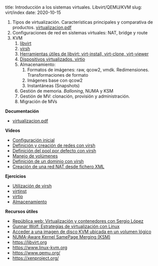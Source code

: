 title: Introducción a los sistemas virtuales. Libvirt/QEMU/KVM
slug: virt/index
date: 2020-10-15

1. Tipos de virtualización. Características principales y comparativa de productos. [virtualizacion.pdf](https://aso.tinaja.es/doc/virtualizacion.pdf)
1. Configuraciones de red en sistemas virtuales: NAT, bridge y route
1. KVM
    1. [libvirt]({filename}./libvirt.md)
	1. [virsh]({filename}./virsh.md)
	1. [Herramientas útiles de libvirt: virt-install, virt-clone, virt-viewer]({filename}./virtinst.md)
	1. [Dispositivos virtualizados. virtio]({filename}./virtio.md)
	1. Almacenamiento:
	    1. Formatos de imágenes: raw, qcow2, vmdk. Redimensiones. Transformaciones de formato
		1. Imágenes base con qcow2
		1. Instantáneas (Snapshots)
	1. Gestión de memoria. *Balloning*, NUMA y KSM
	1. Gestión de MV: clonación, provisión y administración.
	1. Migración de MVs

**Documentación**

* [virtualizacion.pdf](https://aso.tinaja.es/doc/virtualizacion.pdf)

**Vídeos**

* [Configuración inicial](https://youtu.be/g9TxR-vH7vA)
* [Definición y creación de redes con virsh](https://youtu.be/HKq1Z7ZgFRA)
* [Definición del pool por defecto con virsh](https://youtu.be/0Tp2uzGU-8I)
* [Manejo de volúmenes](https://youtu.be/w91tHGYfBtQ)
* [Definición de un dominio con virsh](https://youtu.be/Ugz7TN6gUO0)
* [Creación de una red NAT desde fichero XML](https://youtu.be/HyqEZEejmjM)

**Ejercicios**

* [Utilización de virsh]({filename}./ejercicios-virsh.md)
* [virtinst]({filename}./ejercicios-virtinst.md)
* [virtio]({filename}./ejercicios-virtio.md)
* [Almacenamiento]({filename}./ejercicios-almacenamiento.md)

**Recursos útiles**

* [República web: Virtualización y contenedores con Sergio López](https://republicaweb.es/podcast/virtualizacion-y-contenedores-con-sergio-lopez/)
* [Gunnar Wolf: Estrategias de virtualización con Linux](www.gwolf.org/files/virt.pdf)
* [Acceder a una imagen de disco KVM ubicada en un volumen lógico](https://albertomolina.wordpress.com/2009/12/14/acceder-a-una-imagen-de-disco-kvm-ubicada-en-un-volumen-logico/)
* [NUMA-Aware Kernel SamePage Merging (KSM)](https://access.redhat.com/documentation/en-us/red_hat_enterprise_linux/7/html/virtualization_tuning_and_optimization_guide/sect-virtualization_tuning_optimization_guide-numa-numa_ksm)
* <https://libvirt.org>
* <https://www.linux-kvm.org>
* <https://www.qemu.org/>
* <https://xenproject.org/>

